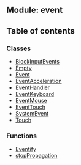 ## Module: event


<div class="table-of-content">
<h2> Table of contents </h2>


### Classes

- [BlockInputEvents](docs/zh/event/Class/BlockInputEvents.md)
- [Empty](docs/zh/event/Class/Empty.md)
- [Event](docs/zh/event/Class/Event.md)
- [EventAcceleration](docs/zh/event/Class/EventAcceleration.md)
- [EventHandler](docs/zh/event/Class/EventHandler.md)
- [EventKeyboard](docs/zh/event/Class/EventKeyboard.md)
- [EventMouse](docs/zh/event/Class/EventMouse.md)
- [EventTouch](docs/zh/event/Class/EventTouch.md)
- [SystemEvent](docs/zh/event/Class/SystemEvent.md)
- [Touch](docs/zh/event/Class/Touch.md)


### Functions

- [Eventify](docs/zh/event/Function/Eventify.md)
- [stopPropagation](docs/zh/event/Function/stopPropagation.md)

</div>
